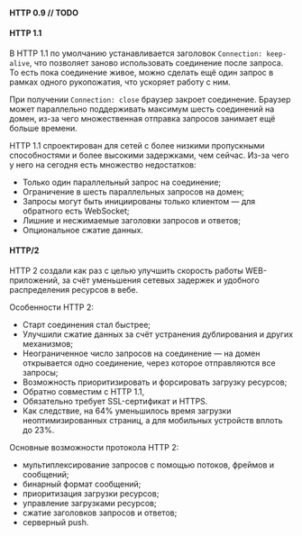 #### HTTP 0.9 // TODO

#### HTTP 1.1

В HTTP 1.1 по умолчанию устанавливается заголовок `Connection: keep-alive`, что позволяет заново использовать соединение после запроса. То есть пока соединение живое, можно сделать ещё один запрос в рамках одного рукопожатия, что ускоряет работу с ним. 

При получении `Connection: close` браузер закроет соединение. Браузер может параллельно поддерживать максимум шесть соединений на домен, из-за чего множественная отправка запросов занимает ещё больше времени.

HTTP 1.1 спроектирован для сетей с более низкими пропускными способностями и более высокими задержками, чем сейчас. Из-за чего у него на сегодня есть множество недостатков:

- Только один параллельный запрос на соединение;
- Ограничение в шесть параллельных запросов на домен;
- Запросы могут быть инициированы только клиентом — для обратного есть WebSocket;
- Лишние и несжимаемые заголовки запросов и ответов;
- Опциональное сжатие данных.

#### HTTP/2

HTTP 2 создали как раз с целью улучшить скорость работы WEB-приложений, за счёт уменьшения сетевых задержек и удобного распределения ресурсов в вебе.

Особенности HTTP 2:

- Старт соединения стал быстрее;
- Улучшили сжатие данных за счёт устранения дублирования и других механизмов;
- Неограниченное число запросов на соединение — на домен открывается одно соединение, через которое отправляются все запросы;
- Возможность приоритизировать и форсировать загрузку ресурсов;
- Обратно совместим с HTTP 1.1,
- Обязательно требует SSL-сертификат и HTTPS.
- Как следствие, на 64% уменьшилось время загрузки неоптимизированных страниц, а для мобильных устройств вплоть до 23%.

Основные возможности протокола HTTP 2:

- мультиплексирование запросов с помощью потоков, фреймов и сообщений;
- бинарный формат сообщений;
- приоритизация загрузки ресурсов;
- управление загрузками ресурсов;
- сжатие заголовков запросов и ответов;
- серверный push.